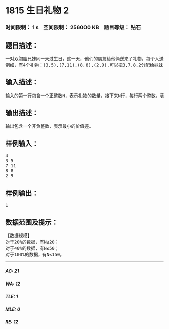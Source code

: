 # 1815 生日礼物 2   
### 时间限制： 1 s&nbsp;&nbsp;&nbsp;&nbsp;空间限制： 256000 KB&nbsp;&nbsp;&nbsp;&nbsp;题目等级： 钻石  
## 题目描述：  

<pre>
一对双胞胎兄妹同一天过生日，这一天，他们的朋友给他俩送来了礼物，每个人送的礼物都是2本书，一本给哥哥，一本给妹妹，但没有说明哪本是给妹妹的，哪本是给哥哥的，每本书都有自己的价值，为了避免冲突，让你来分配，要求使得两人所获得书本的价值和之间的差距尽可能的小。
例如，有4个礼物：(3,5),(7,11),(8,8),(2,9),可以把3,7,8,2分配给妹妹，其余的给哥哥，价值差为：5+11+8+9-3-7-8-2=13;如果把3，7，8，9给妹妹，其余的给哥哥，价值差为：3+7+8+9-5-11-8-2=1，这是最好的方案。
</pre>
  
  
## 输入描述：  

<pre>
输入的第一行包含一个正整数N，表示礼物的数量，接下来N行，每行两个整数，表示每份礼物两本书的价值(价值范围在1到300之间)。
</pre>
  
  
## 输出描述：  

<pre>
输出包含一个非负整数，表示最小的价值差。
</pre>
  
  
## 样例输入：  

<pre>
4
3 5
7 11
8 8
2 9
</pre>
  
  
## 样例输出：  

<pre>
1
</pre>
  
  
## 数据范围及提示：  

<pre>
【数据规模】
对于20%的数据，有N≤20；
对于40%的数据，有N≤50；
对于100%的数据，有N≤150。
</pre>
  
  
***  

##### AC: 21  
##### WA: 12  
##### TLE: 1  
##### MLE: 0  
##### RE: 12  
